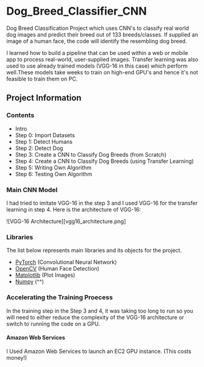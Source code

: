 # Dog_Breed_Classifier_CNN

Dog Breed Classification Project which uses CNN's to classify real world dog images and predict their breed out of 133 breeds/classes.
If supplied an image of a human face, the code will identify the resembling dog breed.

I learned how to build a pipeline that can be used within a web or mobile app to process real-world, user-supplied images.
Transfer learning was also used to use already trained models (VGG-16 in this case) which perform well.These models take weeks to train on high-end GPU's and hence it's not feasible to train them on PC.

## Project Information

### Contents


- Intro
- Step 0: Import Datasets
- Step 1: Detect Humans
- Step 2: Detect Dog
- Step 3: Create a CNN to Classify Dog Breeds (from Scratch)
- Step 4: Create a CNN to Classify Dog Breeds (using Transfer Learning)
- Step 5: Writing Own Algorithm
- Step 6: Testing Own Algorithm

### Main CNN Model
I had tried to imitate VGG-16 in the step 3 and I used VGG-16 for the transfer learning in step 4. Here is the architecture of VGG-16:

![VGG-16 Architecture][vgg16_architecture.png]

### Libraries

The list below represents main libraries and its objects for the project.
- [PyTorch](https://pytorch.org/) (Convolutional Neural Network)
- [OpenCV](https://opencv.org/) (Human Face Detection)
- [Matplotlib](https://matplotlib.org/) (Plot Images)
- [Numpy](http://www.numpy.org/) (^^)

### Accelerating the Training Proecess

In the training step in the Step 3 and 4, it was taking too long to run so you will need to either reduce the complexity of the VGG-16 architecture or switch to running the code on a GPU.

#### Amazon Web Services

I Used Amazon Web Services to launch an EC2 GPU instance. (This costs money!)
